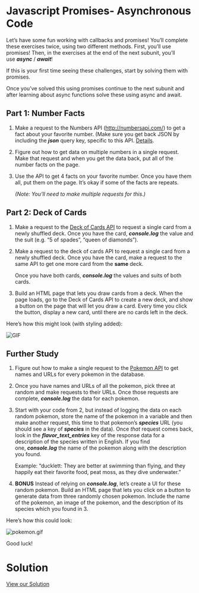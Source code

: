 # Javascript Promises- Asynchronous Code

Let’s have some fun working with callbacks and promises! You’ll complete these exercises twice, using two different methods. First, you’ll use promises! Then, in the exercises at the end of the next subunit, you’ll use ***async*** / ***await***!

If this is your first time seeing these challenges, start by solving them with promises.

Once you’ve solved this using promises continue to the next subunit and after learning about async functions solve these using async and await.

## ****Part 1: Number Facts****

1. Make a request to the Numbers API (http://numbersapi.com/) to get a fact about your favorite number. (Make sure you get back JSON by including the ***json*** query key, specific to this API. [Details](http://numbersapi.com/#json).
2. Figure out how to get data on multiple numbers in a single request. Make that request and when you get the data back, put all of the number facts on the page.
3. Use the API to get 4 facts on your favorite number. Once you have them all, put them on the page. It’s okay if some of the facts are repeats.
    
    *(Note: You’ll need to make multiple requests for this.)*
    

## **Part 2: Deck of Cards**

1. Make a request to the [Deck of Cards API](http://deckofcardsapi.com/) to request a single card from a newly shuffled deck. Once you have the card, ***console.log*** the value and the suit (e.g. “5 of spades”, “queen of diamonds”).
2. Make a request to the deck of cards API to request a single card from a newly shuffled deck. Once you have the card, make a request to the same API to get one more card from the **same** deck.
    
    Once you have both cards, ***console.log*** the values and suits of both cards.
    
3. Build an HTML page that lets you draw cards from a deck. When the page loads, go to the Deck of Cards API to create a new deck, and show a button on the page that will let you draw a card. Every time you click the button, display a new card, until there are no cards left in the deck.

Here’s how this might look (with styling added):

![GIF](https://s3-us-west-2.amazonaws.com/secure.notion-static.com/b3ebce2a-49b6-466a-9a90-5c353e6dfd33/cards.gif)

## **Further Study**

1. Figure out how to make a single request to the [Pokemon API](https://pokeapi.co/) to get names and URLs for every pokemon in the database.
2. Once you have names and URLs of all the pokemon, pick three at random and make requests to their URLs. Once those requests are complete, ***console.log*** the data for each pokemon.
3. Start with your code from 2, but instead of logging the data on each random pokemon, store the name of the pokemon in a variable and then make another request, this time to that pokemon’s ***species*** URL (you should see a key of ***species*** in the data). Once *that* request comes back, look in the ***flavor_text_entries*** key of the response data for a description of the species written in English. If you find one, ***console.log*** the name of the pokemon along with the description you found.
    
    Example: “ducklett: They are better at swimming than flying, and they happily eat their favorite food, peat moss, as they dive underwater.”
    
4. **BONUS** Instead of relying on ***console.log***, let’s create a UI for these random pokemon. Build an HTML page that lets you click on a button to generate data from three randomly chosen pokemon. Include the name of the pokemon, an image of the pokemon, and the description of its species which you found in 3.

Here’s how this could look:

![pokemon.gif](https://s3-us-west-2.amazonaws.com/secure.notion-static.com/5dbfb966-c66c-4ac8-95a6-9b04243ad945/pokemon.gif)

Good luck!

# **Solution**

[View our Solution](https://curric.springboard.com/software-engineering-career-track/default/exercises/async-nums-cards/solution/index.html)
